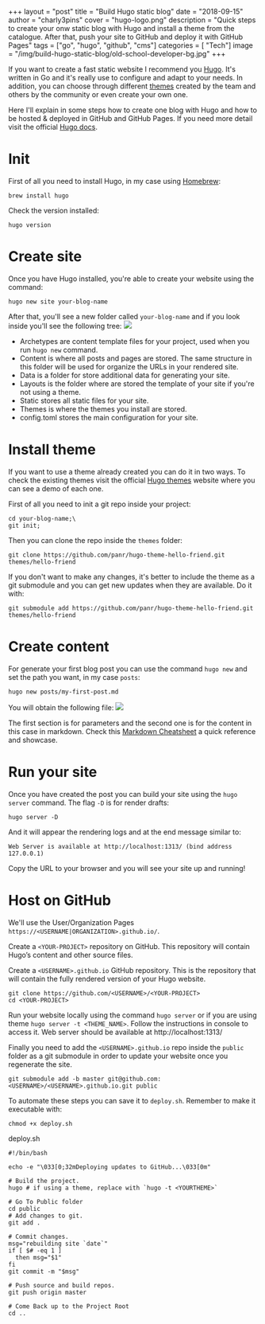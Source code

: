 +++
layout = "post"
title = "Build Hugo static blog"
date = "2018-09-15"
author = "charly3pins"
cover = "hugo-logo.png"
description = "Quick steps to create your onw static blog with Hugo and install a theme from the catalogue. After that, push your site to GitHub and deploy it with GitHub Pages"
tags = ["go", "hugo", "github", "cms"]
categories = [ "Tech"]
image = "/img/build-hugo-static-blog/old-school-developer-bg.jpg"
+++

If you want to create a fast static website I recommend you [Hugo](https://gohugo.io/). It's written in Go and it's really use to configure and adapt to your needs. In addition, you can choose through different [themes](https://themes.gohugo.io/) created by the team and others by the community or even create your own one.

Here I'll explain in some steps how to create one blog with Hugo and how to be hosted & deployed in GitHub and GitHub Pages. If you need more detail visit the official [Hugo docs](https://gohugo.io/documentation/).

# Init
First of all you need to install Hugo, in my case using [Homebrew](https://brew.sh/):
```vim
brew install hugo
```

Check the version installed:
```vim
hugo version
```

# Create site
Once you have Hugo installed, you're able to create your website using the command:
```vim
hugo new site your-blog-name
```

After that, you'll see a new folder called `your-blog-name` and if you look inside you'll see the following tree:
<img src="/img/build-hugo-static-blog/folder-tree-your-blog-name.png" />

* Archetypes are content template files for your project, used when you run `hugo new` command.
* Content is where all posts and pages are stored. The same structure in this folder will be used for organize the URLs in your rendered site.
* Data is a folder for store additional data for generating your site.
* Layouts is the folder where are stored the template of your site if you're not using a theme.
* Static stores all static files for your site.
* Themes is where the themes you install are stored.
* config.toml stores the main configuration for your site.

# Install theme
If you want to use a theme already created you can do it in two ways. To check the existing themes visit the official [Hugo themes](https://github.com/panr/hugo-theme-hello-friend) website where you can see a demo of each one.

First of all you need to init a git repo inside your project:
```vim
cd your-blog-name;\
git init;
```

Then you can clone the repo inside the `themes` folder:
```vim
git clone https://github.com/panr/hugo-theme-hello-friend.git themes/hello-friend
```

If you don't want to make any changes, it's better to include the theme as a git submodule and you can get new updates when they are available. Do it with:
```vim
git submodule add https://github.com/panr/hugo-theme-hello-friend.git themes/hello-friend
```

# Create content
For generate your first blog post you can use the command `hugo new` and set the path you want, in my case `posts`:
```vim
hugo new posts/my-first-post.md
```
You will obtain the following file:
<img src="/img/build-hugo-static-blog/example-post.png" />

The first section is for parameters and the second one is for the content in this case in markdown. Check this [Markdown Cheatsheet](https://github.com/adam-p/markdown-here/wiki/Markdown-Cheatsheet) a quick reference and showcase.

# Run your site
Once you have created the post you can build your site using the `hugo server` command. The flag `-D` is for render drafts:
```vim
hugo server -D
```
And it will appear the rendering logs and at the end message similar to:
```vim
Web Server is available at http://localhost:1313/ (bind address 127.0.0.1)
```
Copy the URL to your browser and you will see your site up and running!

# Host on GitHub
We'll use the User/Organization Pages `https://<USERNAME|ORGANIZATION>.github.io/`.

Create a `<YOUR-PROJECT>` repository on GitHub. This repository will contain Hugo’s content and other source files.

Create a `<USERNAME>.github.io` GitHub repository. This is the repository that will contain the fully rendered version of your Hugo website.

```vim
git clone https://github.com/<USERNAME>/<YOUR-PROJECT>
cd <YOUR-PROJECT>
```

Run your website locally using the command `hugo server` or if you are using theme `hugo server -t <THEME_NAME>`. Follow the instructions in console to access it. Web server should be available at  http://localhost:1313/

Finally you need to add the `<USERNAME>.github.io` repo inside the `public` folder as a git submodule in order to update your website once you regenerate the site. 

```vim
git submodule add -b master git@github.com:<USERNAME>/<USERNAME>.github.io.git public
```

To automate these steps you can save it to `deploy.sh`. Remember to make it executable with:
```vim
chmod +x deploy.sh
```

deploy.sh
```shell
#!/bin/bash

echo -e "\033[0;32mDeploying updates to GitHub...\033[0m"

# Build the project.
hugo # if using a theme, replace with `hugo -t <YOURTHEME>`

# Go To Public folder
cd public
# Add changes to git.
git add .

# Commit changes.
msg="rebuilding site `date`"
if [ $# -eq 1 ]
  then msg="$1"
fi
git commit -m "$msg"

# Push source and build repos.
git push origin master

# Come Back up to the Project Root
cd ..
```